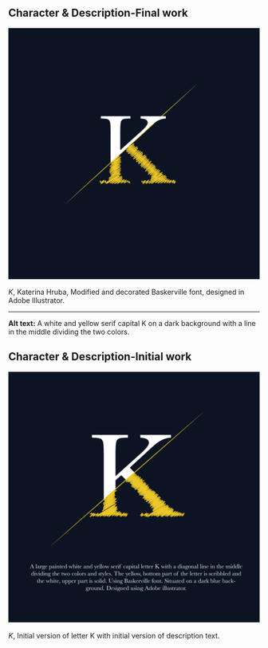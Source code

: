 
## Character & Description-Final work

![large letter K.](uppercase-k-hruba.png)

*K*, Katerina Hruba, Modified and decorated Baskerville font, designed in Adobe Illustrator.

- - -

**Alt text:** A white and yellow serif capital K on a dark background with a line in the middle dividing the two colors.


## Character & Description-Initial work

![large letter K.](innitial-uppercase-k-khruba.png)

*K*, Initial version of letter K with initial version of description text.
